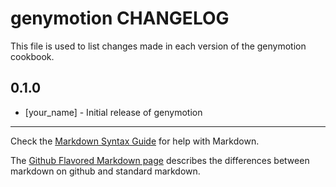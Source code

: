 genymotion CHANGELOG
====================

This file is used to list changes made in each version of the genymotion cookbook.

0.1.0
-----
- [your_name] - Initial release of genymotion

- - -
Check the [Markdown Syntax Guide](http://daringfireball.net/projects/markdown/syntax) for help with Markdown.

The [Github Flavored Markdown page](http://github.github.com/github-flavored-markdown/) describes the differences between markdown on github and standard markdown.
